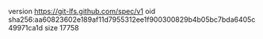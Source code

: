 version https://git-lfs.github.com/spec/v1
oid sha256:aa60823602e189af11d7955312ee1f900300829b4b05bc7bda6405c49971ca1d
size 17758
